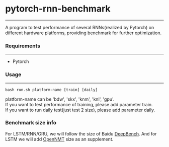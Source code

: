 # pytorch-rnn-benchmark
****
A program to test performance of several RNNs(realized by Pytorch) on different hardware platforms, providing benchmark for further optimization.  
### Requirements
****
  * Pytorch


### Usage
****
	bash run.sh platform-name [train] [daily]
platform-name can be 'bdw', 'skx', 'knm', 'knl', 'gpu'.   
If you want to test performance of training, please add parameter train.  
If you want to run daily test(just test 2 size), please add parameter daily.  

### Benchmark size info

For LSTM/RNN/GRU, we will follow the size of Baidu [DeepBench](https://github.com/baidu-research/DeepBench/blob/master/code/kernels/rnn_problems.h). And for LSTM we wiil add [OpenNMT](http://opennmt.net/Models/) size as an supplement.
